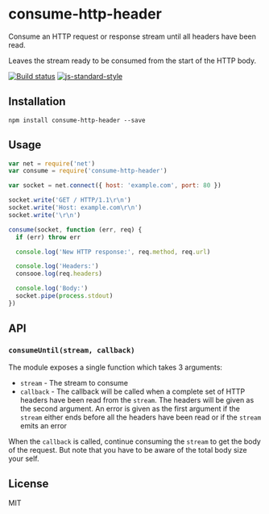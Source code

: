# consume-http-header

Consume an HTTP request or response stream until all headers have been
read.

Leaves the stream ready to be consumed from the start of the HTTP body.

[![Build status](https://travis-ci.org/watson/consume-http-header.svg?branch=master)](https://travis-ci.org/watson/consume-http-header)
[![js-standard-style](https://img.shields.io/badge/code%20style-standard-brightgreen.svg?style=flat)](https://github.com/feross/standard)

## Installation

```
npm install consume-http-header --save
```

## Usage

```js
var net = require('net')
var consume = require('consume-http-header')

var socket = net.connect({ host: 'example.com', port: 80 })

socket.write('GET / HTTP/1.1\r\n')
socket.write('Host: example.com\r\n')
socket.write('\r\n')

consume(socket, function (err, req) {
  if (err) throw err

  console.log('New HTTP response:', req.method, req.url)

  console.log('Headers:')
  consooe.log(req.headers)

  console.log('Body:')
  socket.pipe(process.stdout)
})
```

## API

### `consumeUntil(stream, callback)`

The module exposes a single function which takes 3 arguments:

- `stream` - The stream to consume
- `callback` - The callback will be called when a complete set of HTTP
  headers have been read from the `stream`. The headers will be given as
  the second argument. An error is given as the first argument if the
  `stream` either ends before all the headers have been read or if the
  `stream` emits an error

When the `callback` is called, continue consuming the `stream` to get
the body of the request. But note that you have to be aware of the total
body size your self.

## License

MIT

